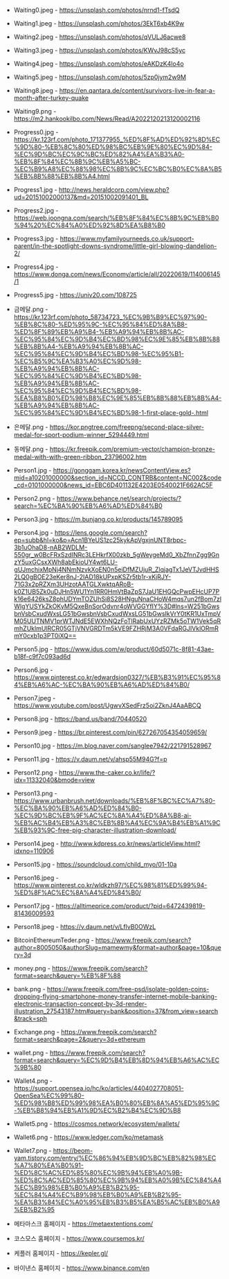 - Waiting0.jpeg - https://unsplash.com/photos/nrnd1-fTsdQ
- Waiting1.jpeg - https://unsplash.com/photos/3EkT6xb4K9w
- Waiting2.jpeg - https://unsplash.com/photos/qVULJ6acwe8
- Waiting3.jpeg - https://unsplash.com/photos/KWvJ98cS5yc
- Waiting4.jpeg - https://unsplash.com/photos/eAKDzK4lo4o
- Waiting5.jpeg - https://unsplash.com/photos/5zp0jym2w9M
- Waiting8.jpeg - https://en.qantara.de/content/survivors-live-in-fear-a-month-after-turkey-quake
- Waiting9.png - https://m2.hankookilbo.com/News/Read/A2022120213120002116

- Progress0.jpg - https://kr.123rf.com/photo_171377955_%ED%8F%AD%ED%92%8D%EC%9D%80-%EB%8C%80%ED%98%BC%EB%9E%80%EC%9D%84-%EC%9D%BC%EC%9C%BC%ED%82%A4%EA%B3%A0-%EB%8F%84%EC%8B%9C%EB%A5%BC-%EC%B9%A8%EC%88%98%EC%8B%9C%EC%BC%B0%EC%8A%B5%EB%8B%88%EB%8B%A4.html
- Progress1.jpg - http://news.heraldcorp.com/view.php?ud=20151002000137&md=20151002091401_BL
- Progress2.jpg - https://web.joongna.com/search/%EB%8F%84%EC%8B%9C%EB%B0%94%20%EC%84%A0%ED%92%8D%EA%B8%B0
- Progress3.jpg - https://www.myfamilyourneeds.co.uk/support-parent/in-the-spotlight-downs-syndrome/little-girl-blowing-dandelion-2/
- Progress4.jpg - https://www.donga.com/news/Economy/article/all/20220619/114006145/1
- Progress5.jpg - https://univ20.com/108725

- 금메달.png - https://kr.123rf.com/photo_58734723_%EC%9B%B9%EC%97%90-%EB%8C%80-%ED%95%9C-%EC%95%84%ED%8A%B8-%ED%8F%89%EB%A9%B4-%EB%A9%94%EB%8B%AC-%EC%95%84%EC%9D%B4%EC%BD%98%EC%9E%85%EB%8B%88%EB%8B%A4-%EB%A9%94%EB%8B%AC-%EC%95%84%EC%9D%B4%EC%BD%98-%EC%95%B1-%EC%B5%9C%EA%B3%A0%EC%9D%98-%EB%A9%94%EB%8B%AC-%EC%95%84%EC%9D%B4%EC%BD%98-%EB%A9%94%EB%8B%AC-%EC%95%84%EC%9D%B4%EC%BD%98-%EA%B8%B0%ED%98%B8%EC%9E%85%EB%8B%88%EB%8B%A4-%EB%A9%94%EB%8B%AC-%EC%95%84%EC%9D%B4%EC%BD%98-1-first-place-gold-.html
- 은메달.png - https://kor.pngtree.com/freepng/second-place-silver-medal-for-sport-podium-winner_5294449.html
- 동메달.png - https://kr.freepik.com/premium-vector/champion-bronze-medal-with-with-green-ribbon_23796002.htm

- Person1.jpg - https://gonggam.korea.kr/newsContentView.es?mid=a10201000000&section_id=NCCD_CONTRB&content=NC002&code_cd=0101000000&news_id=EBC6D401132E4203E0540021F662AC5F
- Person2.png - https://www.behance.net/search/projects/?search=%EC%BA%90%EB%A6%AD%ED%84%B0
- Person3.jpg - https://m.bunjang.co.kr/products/145789095
- Person4.jpg - https://lens.google.com/search?ep=subb&hl=ko&p=Acn1BYeUS1zc25kykApVgxjnUNT8rbpc-3b1uOhaD8-nAB2WDLM-550gr_w0BcFRxSzdINRc3LEHkrfX00zkb_5gWeygeMd0_XbZfnnZgg9GnzY5uxGCsxXWh8abEkioUY4wt6LU-gUJmchixMpNj4NNmNzvkXoEN0n5eiDfMZUjuR_ZlqjagTx1JeVTJvdHHS2LQ0gBOE23eKer8nJ-2IAD18kUPxpKSZr5tb1r-xKjRJY-71G3x2pRZXm3UHzotAATGLXwktqARoB-k0Z1UB5Zk0uDJHn5WU1Yn1RR0HmVtBaZpS7JaU1EHGQcPwpEHcUP7Pk16e6426ksZ8phUDYmTOZUhSi8S28HNguNnaCHoW4mqs7un2fBom7zlWlgYUSYkZkOKyM5QxeBnSorOdvnr4oWVGGYfIY%3D#lns=W251bGwsbnVsbCxudWxsLG51bGwsbnVsbCxudWxsLG51bGwsIkVrY0tKR1UxTmpVM05UUTNMV1prWTJNdE5EWXhNQzFoTlRabUxUYzRZMk5oTW1Vek5qRmhZUklmUlRCR05GTjVNVGRDTm5kVE9FZHRjM3A0VFdaRGJIVklORmRmY0cxb1p3PT0iXQ==
- Person5.jpg - https://www.idus.com/w/product/60d5071c-8f81-43ae-b18f-c9f7c093ad6d
- Person6.jpg - https://www.pinterest.co.kr/edwardsion0327/%EB%B3%91%EC%95%84%EB%A6%AC-%EC%BA%90%EB%A6%AD%ED%84%B0/
- Person7.jpeg - https://www.youtube.com/post/UgwvXSedFrz5oi2ZknJ4AaABCQ
- Person8.jpg - https://band.us/band/70440520
- Person9.jpeg - https://br.pinterest.com/pin/627267054354059659/
- Person10.jpg - https://m.blog.naver.com/sanglee7942/221791528967
- Person11.jpg - https://v.daum.net/v/ahsp55M94G?f=p
- Person12.png - https://www.the-caker.co.kr/life/?idx=11332040&bmode=view
- Person13.png - https://www.urbanbrush.net/downloads/%EB%8F%BC%EC%A7%80-%EC%BA%90%EB%A6%AD%ED%84%B0-%EC%9D%BC%EB%9F%AC%EC%8A%A4%ED%8A%B8-ai-%EB%AC%B4%EB%A3%8C%EB%8B%A4%EC%9A%B4%EB%A1%9C%EB%93%9C-free-pig-character-illustration-download/
- Person14.jpeg - http://www.kdpress.co.kr/news/articleView.html?idxno=110906
- Person15.jpg - https://soundcloud.com/child_myo/01-10a
- Person16.jpeg - https://www.pinterest.co.kr/wldkzh97/%EC%98%81%ED%99%94-%ED%8F%AC%EC%8A%A4%ED%84%B0/
- Person17.jpg - https://alltimeprice.com/product/?pid=6472439819-81436009593
- Person18.jpeg - https://v.daum.net/v/LflvB0OWzL

- BitcoinEthereumTeder.png - https://www.freepik.com/search?author=8005050&authorSlug=mamewmy&format=author&page=10&query=3d
- money.png - https://www.freepik.com/search?format=search&query=%EB%8F%88
- bank.png - https://www.freepik.com/free-psd/isolate-golden-coins-dropping-flying-smartphone-money-transfer-internet-mobile-banking-electronic-transaction-concept-by-3d-render-illustration_27543187.htm#query=bank&position=37&from_view=search&track=sph
- Exchange.png - https://www.freepik.com/search?format=search&page=2&query=3d+ethereum

- wallet.png - https://www.freepik.com/search?format=search&query=%EC%9D%B4%EB%8D%94%EB%A6%AC%EC%9B%80
- Wallet4.png - https://support.opensea.io/hc/ko/articles/4404027708051-OpenSea%EC%99%80-%ED%98%B8%ED%99%98%EA%B0%80%EB%8A%A5%ED%95%9C-%EB%B8%94%EB%A1%9D%EC%B2%B4%EC%9D%B8
- Wallet5.png - https://cosmos.network/ecosystem/wallets/
- Wallet6.png - https://www.ledger.com/ko/metamask
- Wallet7.png - https://beom-yam.tistory.com/entry/%EC%86%94%EB%9D%BC%EB%82%98%EC%A7%80%EA%B0%91-%ED%8C%AC%ED%85%80%EC%9B%94%EB%A0%9B-%ED%8C%AC%ED%85%80%EC%9B%94%EB%A0%9B%EC%84%A4%EC%B9%98%EB%B0%A9%EB%B2%95-%EC%84%A4%EC%B9%98%EB%B0%A9%EB%B2%95-%EA%B3%84%EC%A0%95%EB%B3%B5%EA%B5%AC%EB%B0%A9%EB%B2%95

- 메타마스크 홈페이지 - https://metaextentions.com/
- 코스모스 홈페이지 - https://www.coursemos.kr/
- 케플러 홈페이지 - https://kepler.gl/
- 바이낸스 홈페이지 - https://www.binance.com/en